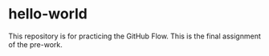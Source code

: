 # hello-world
This repository is for practicing the GitHub Flow.
This is the final assignment of the pre-work.
